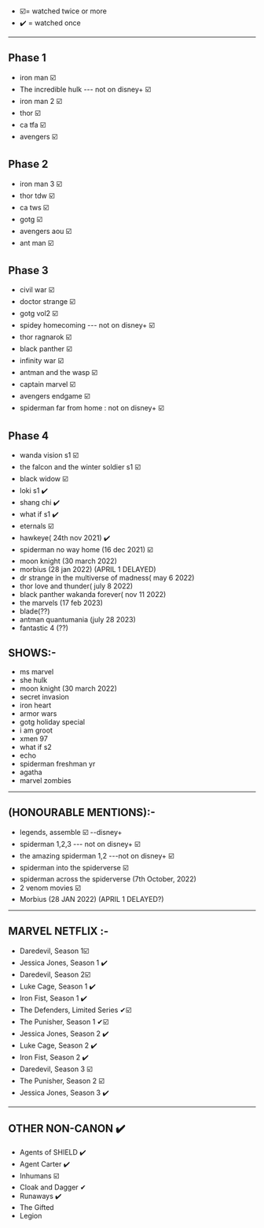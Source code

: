 - ☑️= watched twice or more
- ✔️ = watched once

<hr>

## Phase 1
- iron man ☑️
- The incredible hulk  --- not on disney+ ☑️
- iron man 2 ☑️
- thor ☑️
- ca tfa ☑️
- avengers ☑️

## Phase 2
- iron man 3 ☑️
- thor tdw ☑️
- ca tws ☑️
- gotg ☑️
- avengers aou ☑️
- ant man ☑️

## Phase 3
- civil war ☑️
- doctor strange ☑️
- gotg vol2 ☑️
- spidey homecoming   --- not on disney+ ☑️
- thor ragnarok ☑️
- black panther ☑️
- infinity war ☑️
- antman and the wasp ☑️
- captain marvel ☑️
- avengers endgame ☑️
- spiderman far from home : not on disney+ ☑️

## Phase 4
- wanda vision s1 ☑️
- the falcon and the winter soldier s1 ☑️
- black widow ☑️
- loki s1 ✔️
- shang chi ✔️
- what if s1 ✔️
- eternals ☑️ 
- hawkeye( 24th nov 2021) ✔️
- spiderman no way home (16 dec 2021) ☑️ 
- moon knight (30 march 2022)
- morbius (28 jan 2022)  (APRIL 1 DELAYED)
- dr strange in the multiverse of madness( may 6 2022)
- thor love and thunder( july 8  2022)
- black panther wakanda forever( nov 11 2022)
- the marvels (17 feb  2023)
- blade(??)
- antman quantumania (july 28 2023)
- fantastic 4 (??)

## SHOWS:-
- ms marvel
- she hulk
- moon knight (30 march 2022)
- secret invasion
- iron heart
- armor wars
- gotg holiday special
- i am groot
- xmen 97
- what if s2
- echo
- spiderman freshman yr
- agatha 
- marvel zombies

<hr>

## (HONOURABLE MENTIONS):-
- legends, assemble ☑️ --disney+
- spiderman 1,2,3  --- not on disney+ ☑️
- the amazing spiderman 1,2  ---not on disney+ ☑️
- spiderman into the spiderverse ☑️
- spiderman across the spiderverse (7th October, 2022)
- 2 venom movies ☑️
- Morbius (28 JAN 2022)  (APRIL 1 DELAYED?)

<hr>

## MARVEL NETFLIX :-
- Daredevil, Season 1☑️
- Jessica Jones, Season 1 ✔️
- Daredevil, Season 2☑️
- Luke Cage, Season 1 ✔️
- Iron Fist, Season 1 ✔️
- The Defenders, Limited Series ✔☑️
- The Punisher, Season 1 ✔☑️
- Jessica Jones, Season 2 ✔️
- Luke Cage, Season 2 ✔️
- Iron Fist, Season 2 ✔️
- Daredevil, Season 3 ☑️
- The Punisher, Season 2 ☑️
- Jessica Jones, Season 3 ✔️

<hr>

## OTHER NON-CANON ✔️
- Agents of SHIELD ✔️
- Agent Carter ✔️
- Inhumans ☑️
- Cloak and Dagger ✔
- Runaways ✔️
- The Gifted 
- Legion
